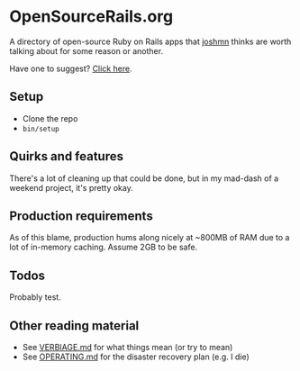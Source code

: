 # OpenSourceRails.org

A directory of open-source Ruby on Rails apps that [joshmn](/joshmn) thinks are worth talking about for some reason or another.

Have one to suggest? [Click here](https://github.com/opensourcerails-org/suggestions/issues/new).

## Setup

* Clone the repo
* `bin/setup`

## Quirks and features

There's a lot of cleaning up that could be done, but in my mad-dash of a weekend project, it's pretty okay.

## Production requirements

As of this blame, production hums along nicely at ~800MB of RAM due to a lot of in-memory caching. Assume 2GB to be safe.

## Todos

Probably test.

## Other reading material

* See [VERBIAGE.md](VERBIAGE.md) for what things mean (or try to mean)
* See [OPERATING.md](OPERATING.md) for the disaster recovery plan (e.g. I die)
